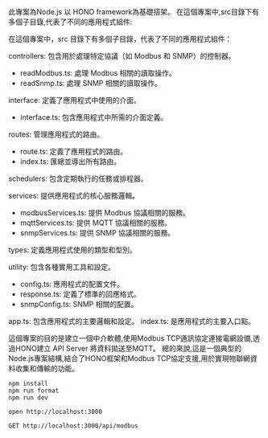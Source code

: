此專案為Node.js 以 HONO framework為基礎搭架。
在這個專案中,src目錄下有多個子目錄,代表了不同的應用程式組件:

在這個專案中，src 目錄下有多個子目錄，代表了不同的應用程式組件：

controllers: 包含用於處理特定協議（如 Modbus 和 SNMP）的控制器。

- readModbus.ts: 處理 Modbus 相關的讀取操作。
- readSnmp.ts: 處理 SNMP 相關的讀取操作。

interface: 定義了應用程式中使用的介面。

- interface.ts: 包含應用程式中所需的介面定義。

routes: 管理應用程式的路由。

- route.ts: 定義了應用程式的路由。
- index.ts: 匯總並導出所有路由。

schedulers: 包含定期執行的任務或排程器。

services: 提供應用程式的核心服務邏輯。

- modbusServices.ts: 提供 Modbus 協議相關的服務。
- mqttServices.ts: 提供 MQTT 協議相關的服務。
- snmpServices.ts: 提供 SNMP 協議相關的服務。

types: 定義應用程式使用的類型和型別。

utility: 包含各種實用工具和設定。

- config.ts: 應用程式的配置文件。
- response.ts: 定義了標準的回應格式。
- snmpConfig.ts: SNMP 相關的配置。

app.ts: 包含應用程式的主要邏輯和設定。
index.ts: 是應用程式的主要入口點。

這個專案的目的是建立一個中介軟體,使用Modbus TCP通訊協定連接電網設備,透過HONO建立 API Server 將資料拋送至MQTT。
總的來說,這是一個典型的Node.js專案結構,結合了HONO框架和Modbus TCP協定支援,用於實現物聯網資料收集和傳輸的功能。

```
npm install
npm run format
npm run dev
```

```
open http://localhost:3000

GET http://localhost:3000/api/modbus
```
